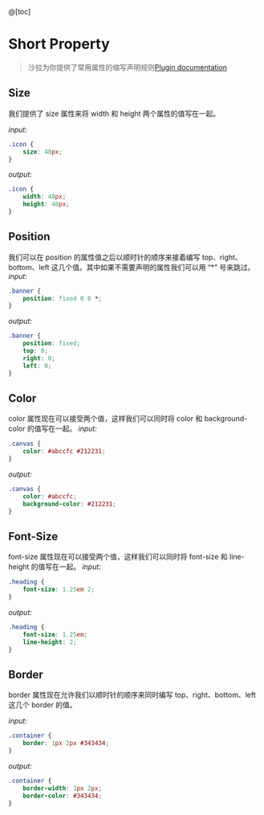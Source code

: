 @[toc]

# Short Property

> 沙拉为你提供了常用属性的缩写声明规则<a class="link-ul" href="https://github.com/jonathantneal/postcss-short">Plugin documentation</a>

## Size
我们提供了 size 属性来将 width 和 height 两个属性的值写在一起。

*input:*
```css
.icon {
    size: 48px;
}
```

*output:*
```css
.icon {
    width: 48px;
    height: 48px;
}
```

## Position
我们可以在 position 的属性值之后以顺时针的顺序来接着编写 top、right、bottom、left 这几个值。其中如果不需要声明的属性我们可以用 “*” 号来跳过。
*input:*
```css
.banner {
    position: fixed 0 0 *;
}
```

*output:*
```css
.banner {
    position: fixed;
    top: 0;
    right: 0;
    left: 0;
}
```

## Color
color 属性现在可以接受两个值，这样我们可以同时将 color 和 background-color 的值写在一起。
*input:*
```css
.canvas {
    color: #abccfc #212231;
}
```

*output:*
```css
.canvas {
    color: #abccfc;
    background-color: #212231;
}
```

## Font-Size
font-size 属性现在可以接受两个值，这样我们可以同时将 font-size 和 line-height 的值写在一起。
*input:*
```css
.heading {
    font-size: 1.25em 2;
}
```

*output:*
```css
.heading {
    font-size: 1.25em;
    line-height: 2;
}
```

## Border

border 属性现在允许我们以顺时针的顺序来同时编写 top、right、bottom、left 这几个 border 的值。

*input:*
```css
.container {
    border: 1px 2px #343434;
}
```

*output:*
```css
.container {
    border-width: 1px 2px;
    border-color: #343434;
}
```